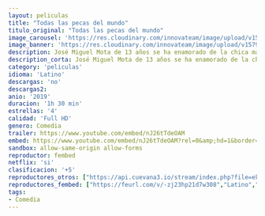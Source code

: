 ```yaml
---
layout: peliculas
title: "Todas las pecas del mundo"
titulo_original: "Todas las pecas del mundo"
image_carousel: 'https://res.cloudinary.com/innovateam/image/upload/v1579050939/pecas-min_b0uerw.jpg'
image_banner: 'https://res.cloudinary.com/innovateam/image/upload/v1579050941/estreno-todas-las-pecas-del-mundo-mexico-e1568763971725-min_rwn7qi.jpg'
description: José Miguel Mota de 13 años se ha enamorado de la chica más guapa del colegio Cristina Palazuelos. En plena fiebre mundialista, JM tendrá que luchar por su honor, junto a su entrañable grupo de amigos ante los ojos de toda la secundaria.
description_corta: José Miguel Mota de 13 años se ha enamorado de la chica más guapa del colegio Cristina Palazuelos. En plena fiebre mundialista, JM tendrá que luchar por su honor, junto a su...
category: 'peliculas'
idioma: 'Latino'
descargas: 'no'
descargas2:
anio: '2019'
duracion: '1h 30 min'
estrellas: '4'
calidad: 'Full HD'
genero: Comedia
trailer: https://www.youtube.com/embed/nJ26tTdeOAM
embed: https://www.youtube.com/embed/nJ26tTdeOAM?rel=0&amp;hd=1&border=0&wmode=opaque&enablejsapi=1&modestbranding=1&controls=1&showinfo=1
sandbox: allow-same-origin allow-forms
reproductor: fembed
netflix: 'si'
clasificacion: '+5'
reproductores_otros: ["https://api.cuevana3.io/stream/index.php?file=ek5lbm9xYWNrS0xYMTZLa2xNbkdvY3ZTb3BtZng4TGp6ZFpobGFMUGtOelcwcUZmbWRIVzRkakVuS0JnbEplcG1KUnNZSlRTMGViVTBxZGdsdEhPb3RDV2Q2Q0swTFBYMFpwa1g2YlcwT1hGeXBoZ29OS1ZsdHJFbjV1WDBhWFkxOGVZYkdTWG1hU1dtR2xrYkpRPQ","Latino","https://mstream.space/7anq2a7dscbu","Latino","https://gdriveplayer.co/embed2.php?link=JlXSVKReWG0bT3iVfCW5Sg38fyFsGphCrqufXPEyJre2MgZLEkpQN6cQ6iK%252BpC7zw%252FzRhQJq8xmgn36H58Y4vm3dVfU9IKgxtpgvKmXxdLbLeA%252FYd8TbB8F3bVsHhRKZ5lSICo10UrDolly5NpFa%252BMNFzA3rOuJvRsyWTOW6KbYyRkRzwXAL4dd%252B9MbhEOz00j1N0zdwTGo5pgl58TqBDH","Latino","https://player.premiumstream.live/player.php?id=MTAz","Latino"]
reproductores_fembed: ["https://feurl.com/v/-zj23hp21d7w308","Latino","https://feurl.com/v/rmlm1bepr188gme","Latino","https://feurl.com/v/88q82h8w7kmlk10","Latino","https://feurl.com/v/lne73tnzp2kxz45","Latino"]
tags:
- Comedia
---
```













